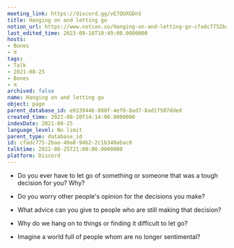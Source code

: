 ```yaml
---
meeting_link: https://discord.gg/vE7QUXGDnS
title: Hanging on and letting go
notion_url: https://www.notion.so/Hanging-on-and-letting-go-cfadc7752baa49a894b22c1b340abac0
last_edited_time: 2023-09-18T10:49:00.0000000
hosts:
- Bones
- π
tags:
- Talk
- 2021-08-25
- Bones
- π
archived: false
name: Hanging on and letting go
object: page
parent_database_id: e9339446-880f-4ef0-8ad7-8ad1f507dded
created_time: 2021-08-20T14:14:00.0000000
indexDate: 2021-08-25
language_level: No limit
parent_type: database_id
id: cfadc775-2baa-49a8-94b2-2c1b340abac0
talktime: 2021-08-25T21:00:00.0000000
platform: Discord
---
```


   - Do you ever have to let go of something or someone that was a tough decision for you? Why?



   - Do you worry other people's opinion for the decisions you make?
   - What advice can you give to people who are still making that decision?
   - Why do we hang on to things or finding it difficult to let go?
   - Imagine a world full of people whom are no longer sentimental?









